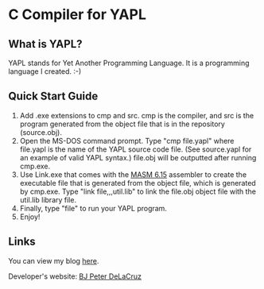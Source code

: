 # C Compiler for YAPL

## What is YAPL?
YAPL stands for Yet Another Programming Language. It is a programming language I created. :-)

## Quick Start Guide
1. Add .exe extensions to cmp and src. cmp is the compiler, and src is the program generated from the object file that is in the repository (source.obj).
2. Open the MS-DOS command prompt. Type "cmp file.yapl" where file.yapl is the name of the YAPL source code file. (See source.yapl for an example of valid YAPL syntax.) file.obj will be outputted after running cmp.exe.
3. Use Link.exe that comes with the [MASM 6.15](http://www2.hawaii.edu/~pager/312/masm%20615.ZIP) assembler to create the executable file that is generated from the object file, which is generated by cmp.exe. Type "link file,,,util.lib" to link the file.obj object file with the util.lib library file.
4. Finally, type "file" to run your YAPL program.
5. Enjoy!

## Links
You can view my blog [here](http://thetravelingcs.blogspot.com).

Developer's website: [BJ Peter DeLaCruz](http://www2.hawaii.edu/~bjpeter)
